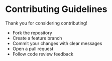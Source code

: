 # Contributing Guidelines

Thank you for considering contributing!

- Fork the repository
- Create a feature branch
- Commit your changes with clear messages
- Open a pull request
- Follow code review feedback
